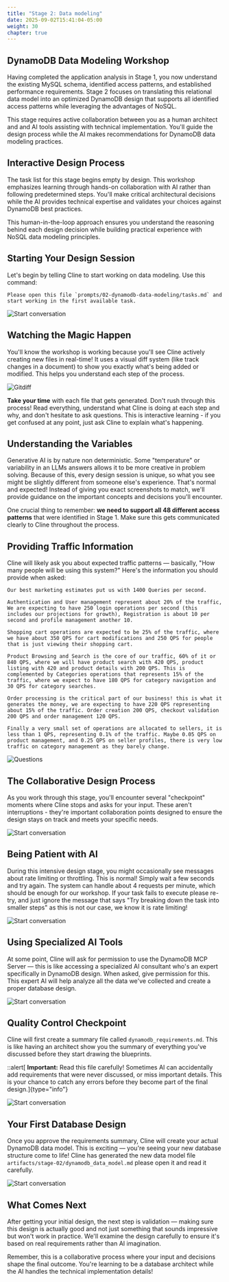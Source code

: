 ```yaml
---
title: "Stage 2: Data modeling"
date: 2025-09-02T15:41:04-05:00
weight: 30
chapter: true
---
```


## DynamoDB Data Modeling Workshop

Having completed the application analysis in Stage 1, you now understand the existing MySQL schema, identified access patterns, and established performance requirements. Stage 2 focuses on translating this relational data model into an optimized DynamoDB design that supports all identified access patterns while leveraging the advantages of NoSQL.

This stage requires active collaboration between you as a human architect and and AI tools assisting with technical implementation. You'll guide the design process while the AI makes recommendations for DynamoDB data modeling practices.

## Interactive Design Process

The task list for this stage begins empty by design. This workshop emphasizes learning through hands-on collaboration with AI rather than following predetermined steps. You'll make critical architectural decisions while the AI provides technical expertise and validates your choices against DynamoDB best practices.

This human-in-the-loop approach ensures you understand the reasoning behind each design decision while building practical experience with NoSQL data modeling principles.

## Starting Your Design Session

Let's begin by telling Cline to start working on data modeling. Use this command:

```shell
Please open this file `prompts/02-dynamodb-data-modeling/tasks.md` and start working in the first available task.
```

![Start conversation](/static/images/modernizer/2/stage02-01.png)

## Watching the Magic Happen

You'll know the workshop is working because you'll see Cline actively creating new files in real-time! It uses a visual diff system (like track changes in a document) to show you exactly what's being added or modified. This helps you understand each step of the process.

![Gitdiff](/static/images/modernizer/2/stage02-02.png)

**Take your time** with each file that gets generated. Don't rush through this process! Read everything, understand what Cline is doing at each step and why, and don't hesitate to ask questions. This is interactive learning - if you get confused at any point, just ask Cline to explain what's happening.

## Understanding the Variables

Generative AI is by nature non deterministic. Some "temperature" or variability in an LLMs answers allows it to be more creative in problem solving. Because of this, every design session is unique, so what you see might be slightly different from someone else's experience. That's normal and expected! Instead of giving you exact screenshots to match, we'll provide guidance on the important concepts and decisions you'll encounter.

One crucial thing to remember: **we need to support all 48 different access patterns** that were identified in Stage 1. Make sure this gets communicated clearly to Cline throughout the process.

## Providing Traffic Information

Cline will likely ask you about expected traffic patterns — basically, "How many people will be using this system?" Here's the information you should provide when asked:

```shell
Our best marketing estimates put us with 1400 Queries per second. 

Authentication and User management represent about 20% of the traffic, We are expecting to have 250 login operations per second (this includes our projections for growth), Registration is about 10 per second and profile management another 10.

Shopping cart operations are expected to be 25% of the traffic, where we have about 350 QPS for cart modifications and 250 QPS for people that is just viewing their shopping cart. 

Product Browsing and Search is the core of our traffic, 60% of it or 840 QPS, where we will have product search with 420 QPS, product listing with 420 and product details with 200 QPS. This is complemented by Categories operations that represents 15% of the traffic, where we expect to have 180 QPS for category navigation and 30 QPS for category searches. 

Order processing is the critical part of our business! this is what it generates the money, we are expecting to have 220 QPS representing about 15% of the traffic. Order creation 200 QPS, checkout validation 200 QPS and order management 120 QPS. 

Finally a very small set of operations are allocated to sellers, it is less than 1 QPS, representing 0.1% of the traffic. Maybe 0.05 QPS on product management, and 0.25 QPS on seller profiles, there is very low traffic on category management as they barely change.
```

![Questions](/static/images/modernizer/2/stage02-03.png)

## The Collaborative Design Process

As you work through this stage, you'll encounter several "checkpoint" moments where Cline stops and asks for your input. These aren't interruptions - they're important collaboration points designed to ensure the design stays on track and meets your specific needs.

![Start conversation](/static/images/modernizer/2/stage02-05.png)

## Being Patient with AI

During this intensive design stage, you might occasionally see messages about rate limiting or throttling. This is normal! Simply wait a few seconds and try again. The system can handle about 4 requests per minute, which should be enough for our workshop. If your task fails to execute please re-try, and just ignore the message that says "Try breaking down the task into smaller steps" as this is not our case, we know it is rate limiting!

![Start conversation](/static/images/modernizer/2/stage02-06.png)

## Using Specialized AI Tools

At some point, Cline will ask for permission to use the DynamoDB MCP Server — this is like accessing a specialized AI consultant who's an expert specifically in DynamoDB design. When asked, give permission for this. This expert AI will help analyze all the data we've collected and create a proper database design.

![Start conversation](/static/images/modernizer/2/stage02-07.png)

## Quality Control Checkpoint

Cline will first create a summary file called `dynamodb_requirements.md`. This is like having an architect show you the summary of everything you've discussed before they start drawing the blueprints.

::alert[ **Important:** Read this file carefully! Sometimes AI can accidentally add requirements that were never discussed, or miss important details. This is your chance to catch any errors before they become part of the final design.]{type="info"}

![Start conversation](/static/images/modernizer/2/stage02-08.png)

## Your First Database Design

Once you approve the requirements summary, Cline will create your actual DynamoDB data model. This is exciting — you're seeing your new database structure come to life! Cline has generated the new data model file `artifacts/stage-02/dynamodb_data_model.md` please open it and read it carefully.

![Start conversation](/static/images/modernizer/2/stage02-09.png)

## What Comes Next

After getting your initial design, the next step is validation — making sure this design is actually good and not just something that sounds impressive but won't work in practice. We'll examine the design carefully to ensure it's based on real requirements rather than AI imagination.

Remember, this is a collaborative process where your input and decisions shape the final outcome. You're learning to be a database architect while the AI handles the technical implementation details!
